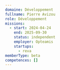 ```yaml
---
domaine: Développement
fullname: Pierre Avizou
role: Développement
missions:
  - start: 2024-04-24
    end: 2025-09-30
    status: independent
    employer: Opteamis
    startups:
      - reva
memberType: beta
competences: []
---
```

